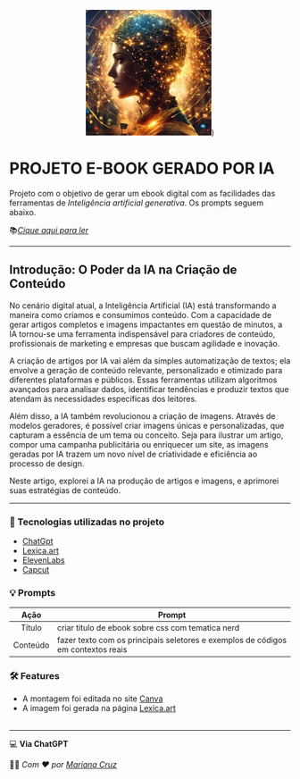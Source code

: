 <p align="center"><img

![alt text](image.png))
</p>

# PROJETO E-BOOK GERADO POR IA

Projeto com o objetivo de gerar um ebook digital com as facilidades das ferramentas de _Inteligência artificial generativa_. Os prompts seguem abaixo.

📚[_Cique aqui para ler_](https://www.canva.com/design/DAGOUge90nw/6t6_eyo6iECt1PfLt2C1Ow/view?utm_content=DAGOUge90nw&utm_campaign=designshare&utm_medium=link&utm_source=editor)

----------------

## Introdução: O Poder da IA na Criação de Conteúdo

No cenário digital atual, a Inteligência Artificial (IA) está transformando a maneira como criamos e consumimos conteúdo. Com a capacidade de gerar artigos completos e imagens impactantes em questão de minutos, a IA tornou-se uma ferramenta indispensável para criadores de conteúdo, profissionais de marketing e empresas que buscam agilidade e inovação.

A criação de artigos por IA vai além da simples automatização de textos; ela envolve a geração de conteúdo relevante, personalizado e otimizado para diferentes plataformas e públicos. Essas ferramentas utilizam algoritmos avançados para analisar dados, identificar tendências e produzir textos que atendam às necessidades específicas dos leitores.

Além disso, a IA também revolucionou a criação de imagens. Através de modelos geradores, é possível criar imagens únicas e personalizadas, que capturam a essência de um tema ou conceito. Seja para ilustrar um artigo, compor uma campanha publicitária ou enriquecer um site, as imagens geradas por IA trazem um novo nível de criatividade e eficiência ao processo de design.

Neste artigo, explorei a IA na produção de artigos e imagens, e aprimorei suas estratégias de conteúdo.

----------------

 ### 🤖 Tecnologias utilizadas no projeto

- [ChatGpt](https://chat.openai.com/) 
- [Lexica.art](https://www.lexica.art)
- [ElevenLabs](https://beta.elevenlabs.io/)
- [Capcut](https://www.capcut.com/pt-br/)

### 💡 Prompts

|   Ação   | Prompt                                                                                                                                                                                                                                                                         |
| :------: | ------------------------------------------------------------------------------------------------------------------------------------------------------------------------------------------------------------------------------------------------------------------------------ |
|  Título  | criar titulo de ebook sobre css com tematica nerd                                                        |
| Conteúdo | fazer texto com os principais seletores e exemplos de códigos em contextos reais |

### 🛠️ Features

- A montagem foi editada no site [Canva](https://www.canva.com/pt_br/criar/ebooks/)
- A imagem foi gerada na página [Lexica.art](https://www.lexica.art)
<br><br>
-------------

💻 **Via ChatGPT**

👨‍💻 _Com ❤️ por_ [_Mariana Cruz_](https://github.com/mari-coding)
